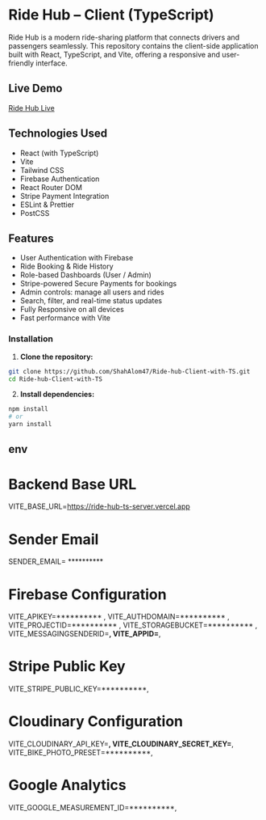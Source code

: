 # Ride Hub – Client (TypeScript)

Ride Hub is a modern ride-sharing platform that connects drivers and passengers seamlessly. This repository contains the client-side application built with React, TypeScript, and Vite, offering a responsive and user-friendly interface.

##  Live Demo

 [Ride Hub Live](https://ride-hub-ts.vercel.app/)

##  Technologies Used

- React (with TypeScript)
- Vite
- Tailwind CSS
- Firebase Authentication
- React Router DOM
- Stripe Payment Integration
- ESLint & Prettier
- PostCSS

##  Features

-  User Authentication with Firebase
-  Ride Booking & Ride History
-  Role-based Dashboards (User / Admin)
-  Stripe-powered Secure Payments for bookings
-  Admin controls: manage all users and rides
-  Search, filter, and real-time status updates
-  Fully Responsive on all devices
-  Fast performance with Vite



### Installation

1. **Clone the repository:**

```bash
git clone https://github.com/ShahAlom47/Ride-hub-Client-with-TS.git
cd Ride-hub-Client-with-TS
```

2. **Install dependencies:**

```bash
npm install
# or
yarn install
```

## env 
# Backend Base URL
VITE_BASE_URL=https://ride-hub-ts-server.vercel.app

# Sender Email
SENDER_EMAIL= **********

# Firebase Configuration
VITE_APIKEY=**********  ,
VITE_AUTHDOMAIN=********** ,
VITE_PROJECTID=********** ,
VITE_STORAGEBUCKET=********** ,
VITE_MESSAGINGSENDERID=**********,
VITE_APPID=**********,

# Stripe Public Key
VITE_STRIPE_PUBLIC_KEY=**********,

# Cloudinary Configuration
VITE_CLOUDINARY_API_KEY=**********,
VITE_CLOUDINARY_SECRET_KEY=**********,
VITE_BIKE_PHOTO_PRESET=**********,

# Google Analytics
VITE_GOOGLE_MEASUREMENT_ID=**********,
